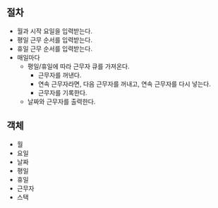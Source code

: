 ## 절차

- 월과 시작 요일을 입력받는다.
- 평일 근무 순서를 입력받는다.
- 휴일 근무 순서를 입력받는다.
- 매일마다
  - 평일/휴일에 따라 근무자 큐를 가져온다.
    - 근무자를 꺼낸다.
    - 연속 근무자라면, 다음 근무자를 꺼내고, 연속 근무자를 다시 넣는다.
    - 근무자를 기록한다.
  - 날짜와 근무자를 출력한다.

## 객체
- 월
- 요일
- 날짜
- 평일
- 휴일
- 근무자
- 스택